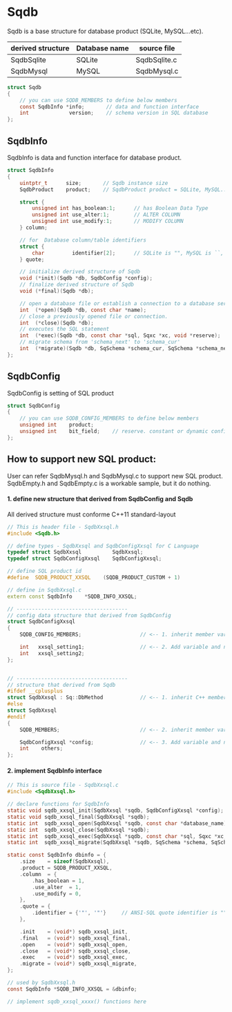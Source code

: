 # Sqdb
  Sqdb is a base structure for database product (SQLite, MySQL...etc).  

| derived structure | Database name | source file  |
| ----------------- | ------------- | ------------ |
| SqdbSqlite        | SQLite        | SqdbSqlite.c |
| SqdbMysql         | MySQL         | SqdbMysql.c  |

```c
struct Sqdb
{
	// you can use SQDB_MEMBERS to define below members
	const SqdbInfo *info;       // data and function interface
	int             version;    // schema version in SQL database
};
```

## SqdbInfo

 SqdbInfo is data and function interface for database product.

```c
struct SqdbInfo
{
	uintptr_t      size;       // Sqdb instance size
	SqdbProduct    product;    // SqdbProduct product = SQLite, MySQL...etc

	struct {
		unsigned int has_boolean:1;      // has Boolean Data Type
		unsigned int use_alter:1;        // ALTER COLUMN
		unsigned int use_modify:1;       // MODIFY COLUMN
	} column;

	// for  Database column/table identifiers
	struct {
		char         identifier[2];      // SQLite is "", MySQL is ``, SQL Server is []
	} quote;

	// initialize derived structure of Sqdb
	void (*init)(Sqdb *db, SqdbConfig *config);
	// finalize derived structure of Sqdb
	void (*final)(Sqdb *db);

	// open a database file or establish a connection to a database server
	int  (*open)(Sqdb *db, const char *name);
	// close a previously opened file or connection.
	int  (*close)(Sqdb *db);
	// executes the SQL statement
	int  (*exec)(Sqdb *db, const char *sql, Sqxc *xc, void *reserve);
	// migrate schema from 'schema_next' to 'schema_cur'
	int  (*migrate)(Sqdb *db, SqSchema *schema_cur, SqSchema *schema_next);
};
```

## SqdbConfig

 SqdbConfig is setting of SQL product

```c
struct SqdbConfig
{
	// you can use SQDB_CONFIG_MEMBERS to define below members
	unsigned int    product;
	unsigned int    bit_field;    // reserve. constant or dynamic config data
};
```

## How to support new SQL product:
 User can refer SqdbMysql.h and SqdbMysql.c to support new SQL product.  
 SqdbEmpty.h and SqdbEmpty.c is a workable sample, but it do nothing.  

#### 1. define new structure that derived from SqdbConfig and Sqdb
 All derived structure must conforme C++11 standard-layout

```c++
// This is header file - SqdbXxsql.h
#include <Sqdb.h>

// define types - SqdbXxsql and SqdbConfigXxsql for C Language
typedef struct SqdbXxsql          SqdbXxsql;
typedef struct SqdbConfigXxsql    SqdbConfigXxsql;

// define SQL product id
#define  SQDB_PRODUCT_XXSQL    (SQDB_PRODUCT_CUSTOM + 1)

// define in SqdbXxsql.c
extern const SqdbInfo    *SQDB_INFO_XXSQL;

// ------------------------------------
// config data structure that derived from SqdbConfig
struct SqdbConfigXxsql
{
	SQDB_CONFIG_MEMBERS;                   // <-- 1. inherit member variable

	int   xxsql_setting1;                  // <-- 2. Add variable and non-virtual function in derived struct.
	int   xxsql_setting2;
};


// ------------------------------------
// structure that derived from Sqdb
#ifdef __cplusplus
struct SqdbXxsql : Sq::DbMethod            // <-- 1. inherit C++ member function(method)
#else
struct SqdbXxsql
#endif
{
	SQDB_MEMBERS;                          // <-- 2. inherit member variable

	SqdbConfigXxsql *config;               // <-- 3. Add variable and non-virtual function in derived struct.
	int    others;
};
```

#### 2. implement SqdbInfo interface

```c
// This is source file - SqdbXxsql.c
#include <SqdbXxsql.h>

// declare functions for SqdbInfo
static void sqdb_xxsql_init(SqdbXxsql *sqdb, SqdbConfigXxsql *config);
static void sqdb_xxsql_final(SqdbXxsql *sqdb);
static int  sqdb_xxsql_open(SqdbXxsql *sqdb, const char *database_name);
static int  sqdb_xxsql_close(SqdbXxsql *sqdb);
static int  sqdb_xxsql_exec(SqdbXxsql *sqdb, const char *sql, Sqxc *xc, void *reserve);
static int  sqdb_xxsql_migrate(SqdbXxsql *sqdb, SqSchema *schema, SqSchema *schema_next);

static const SqdbInfo dbinfo = {
	.size    = sizeof(SqdbXxsql),
	.product = SQDB_PRODUCT_XXSQL,
	.column  = {
		.has_boolean = 1,
		.use_alter  = 1,
		.use_modify = 0,
	},
	.quote = {
		.identifier = {'"', '"'}     // ANSI-SQL quote identifier is ""
	},

	.init    = (void*) sqdb_xxsql_init,
	.final   = (void*) sqdb_xxsql_final,
	.open    = (void*) sqdb_xxsql_open,
	.close   = (void*) sqdb_xxsql_close,
	.exec    = (void*) sqdb_xxsql_exec,
	.migrate = (void*) sqdb_xxsql_migrate,
};

// used by SqdbXxsql.h
const SqdbInfo *SQDB_INFO_XXSQL = &dbinfo;

// implement sqdb_xxsql_xxxx() functions here
```
